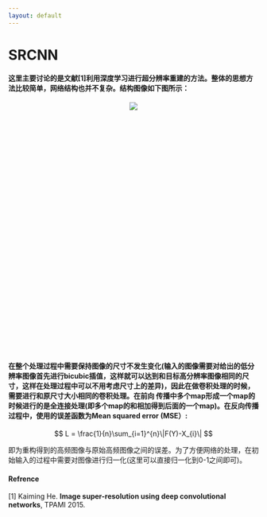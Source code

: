 ```yaml
---
layout: default
---
```


# **SRCNN**

#### 这里主要讨论的是文献[1]利用深度学习进行超分辨率重建的方法。整体的思想方法比较简单，网络结构也并不复杂。结构图像如下图所示：

<div style="text-align: center; height: 500px">
<img src="../Images/SRCNN.jpg">
</div>

#### 在整个处理过程中需要保持图像的尺寸不发生变化(输入的图像需要对给出的低分辨率图像首先进行bicubic插值，这样就可以达到和目标高分辨率图像相同的尺寸，这样在处理过程中可以不用考虑尺寸上的差异)，因此在做卷积处理的时候，需要进行和原尺寸大小相同的卷积处理。在前向 传播中多个map形成一个map的时候进行的是全连接处理(即多个map的和相加得到后面的一个map)。在反向传播过程中，使用的误差函数为Mean squared error (MSE）:

$$
L = \frac{1}{n}\sum_{i=1}^{n}\|F(Y)-X_{i}\|
$$

即为重构得到的高频图像与原始高频图像之间的误差。为了方便网络的处理，在初始输入的过程中需要对图像进行归一化(这里可以直接归一化到0-1之间即可)。

#### Refrence

[1] Kaiming He. **Image super-resolution using deep convolutional networks**, TPAMI 2015.